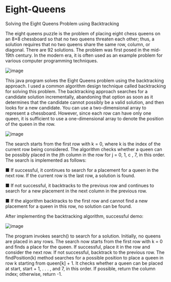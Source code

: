 # Eight-Queens
Solving the Eight Queens Problem using Backtracking

The eight queens puzzle is the problem of placing eight chess queens on an 8×8 chessboard so that no two queens threaten each other; thus, a solution requires that no two queens share the same row, column, or diagonal. There are 92 solutions. The problem was first posed in the mid-19th century. In the modern era, it is often used as an example problem for various computer programming techniques.

![image](https://user-images.githubusercontent.com/24220136/231668020-2f474fa6-ac7b-45f7-9417-cd592c4875a1.png)

This java program solves the Eight Queens problem using the backtracking approach. I used a common algorithm design technique called backtracking for solving this problem. The backtracking approach searches for a candidate solution incrementally, abandoning that option as soon as it determines that the candidate cannot possibly be a valid solution, and then looks for a new candidate. You can use a two-dimensional array to represent a chessboard. However, since each row can have only one queen, it is sufficient to use a one-dimensional array to denote the position of the queen in the row. 

![image](https://user-images.githubusercontent.com/24220136/231668815-0617c673-1d17-43ff-ac91-654dee9a78b3.png)

The search starts from the first row with k = 0, where k is the index of the current row being considered. The algorithm checks whether a queen can be possibly placed in the jth column in the row for j = 0, 1, c , 7, in this order. The search is implemented as follows:

 ■ If successful, it continues to search for a placement for a queen in the next row. If the current row is the last row, a solution is found.
 
 ■ If not successful, it backtracks to the previous row and continues to search for a new placement in the next column in the previous row.
 
 ■ If the algorithm backtracks to the first row and cannot find a new placement for a queen in this row, no solution can be found.
 
 After implementing the backtracking algorithm, successful demo:
 
![image](https://user-images.githubusercontent.com/24220136/231669546-0c014498-2523-449e-9960-573aa53ff02f.png)

The program invokes search() to search for a solution. Initially, no queens are placed in any rows. The search now starts from the first row with k = 0 and finds a place for the queen. If successful, place it in the row and consider the next row. If not successful, backtrack to the previous row. The findPosition(k) method searches for a possible position to place a queen in row
k starting from queen[k] + 1. It checks whether a queen can be placed at start, start + 1, . . . , and 7, in this order. If possible, return the column index; otherwise, return -1.
